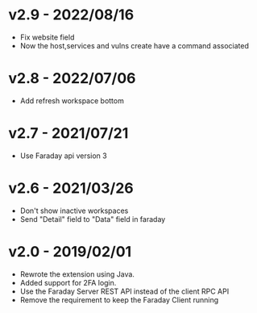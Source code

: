 # v2.9 - 2022/08/16

* Fix website field
* Now the host,services and vulns create have a command associated

# v2.8 - 2022/07/06

* Add refresh workspace bottom

# v2.7 - 2021/07/21

* Use Faraday api version 3

# v2.6 - 2021/03/26

* Don't show inactive workspaces
* Send "Detail" field to "Data" field in faraday

# v2.0 - 2019/02/01

* Rewrote the extension using Java.
* Added support for 2FA login.
* Use the Faraday Server REST API instead of the client RPC API
* Remove the requirement to keep the Faraday Client running